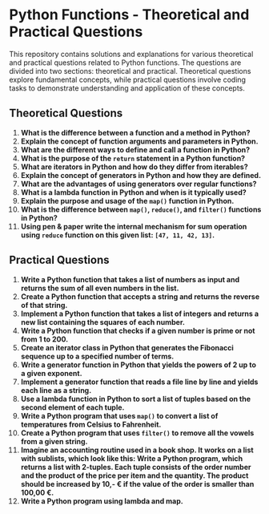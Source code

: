 # Python Functions - Theoretical and Practical Questions

This repository contains solutions and explanations for various theoretical and practical questions related to Python functions. The questions are divided into two sections: theoretical and practical. Theoretical questions explore fundamental concepts, while practical questions involve coding tasks to demonstrate understanding and application of these concepts.

## Theoretical Questions

1. **What is the difference between a function and a method in Python?**
2. **Explain the concept of function arguments and parameters in Python.**
3. **What are the different ways to define and call a function in Python?**
4. **What is the purpose of the `return` statement in a Python function?**
5. **What are iterators in Python and how do they differ from iterables?**
6. **Explain the concept of generators in Python and how they are defined.**
7. **What are the advantages of using generators over regular functions?**
8. **What is a lambda function in Python and when is it typically used?**
9. **Explain the purpose and usage of the `map()` function in Python.**
10. **What is the difference between `map()`, `reduce()`, and `filter()` functions in Python?**
11. **Using pen & paper write the internal mechanism for sum operation using `reduce` function on this given list: `[47, 11, 42, 13]`.**

## Practical Questions

1. **Write a Python function that takes a list of numbers as input and returns the sum of all even numbers in the list.**
2. **Create a Python function that accepts a string and returns the reverse of that string.**
3. **Implement a Python function that takes a list of integers and returns a new list containing the squares of each number.**
4. **Write a Python function that checks if a given number is prime or not from 1 to 200.**
5. **Create an iterator class in Python that generates the Fibonacci sequence up to a specified number of terms.**
6. **Write a generator function in Python that yields the powers of 2 up to a given exponent.**
7. **Implement a generator function that reads a file line by line and yields each line as a string.**
8. **Use a lambda function in Python to sort a list of tuples based on the second element of each tuple.**
9. **Write a Python program that uses `map()` to convert a list of temperatures from Celsius to Fahrenheit.**
10. **Create a Python program that uses `filter()` to remove all the vowels from a given string.**
11. **Imagine an accounting routine used in a book shop. It works on a list with sublists, which look like this: Write a Python program, which returns a list with 2-tuples. Each tuple consists of the order number and the product of the price per item and the quantity. The product should be increased by 10,- € if the value of the order is smaller than 100,00 €.**
12. **Write a Python program using lambda and map.**

